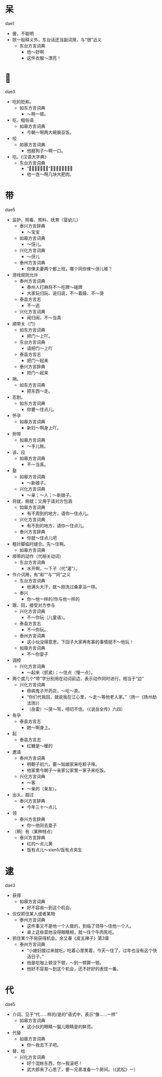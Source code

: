 # 呆
dae1
+ 傻，不聪明
+ 除一般释义外，东台话还当副词用，与“很”近义
  * 东台方言词典
    - 他～好啊
    - 这件衣服～漂亮！

# 𠯪
dae3
+ 吃的贬称。
  * 如东方言词典
    - ～啊一顿。
+ 吃，粗俗语
  * 如皋方言词典
    - 今朝～啊两大碗豌豆饭。
+ 咬
  * 如皋方言词典
    - 他捱狗子～啊一口。
+ 吃。《汉语大字典》
  * 东台方言词典
    - “𠯪，方言，吃。”一种急乎乎的吃相
    - 他一连～啊几块大肥肉。

# 带
dae5
+ 监护、照看、照料、抚育（婴幼儿）
  * 泰兴方言辞典
    - ～宝宝
  * 如皋方言词典
    - ～伢儿。
  * 兴化方言词典
    - ～伢儿
  * 泰州方言词典
    - 你倈夫妻两个都上班，哪个同你倈～伢儿㖸？
+ 游戏规则允许
  * 泰州方言词典
    - 泰州人打麻将不～吃牌～碰牌
    - 大家玩归玩、说归说，不～着躁、不～哭
  * 泰县方言志
    - 不～逃
  * 兴化方言词典
    - 闹归闹，不～当真
+ 顺带关（门）
  * 如东方言词典
    - 把门～上吖。
  * 东台方言词典
    - 请把门～上吖
  * 泰县方言志
    - 把门～起来
  * 泰兴方言辞典
    - 把门～起来
+ 捎。
  * 如东方言词典
    - 把东西～走。
+ 忍耐。
  * 如东方言词典
    - 你要～住点儿。
+ 怀孕
  * 如皋方言词典
    - 新妇～啊身上吖。
+ 附带
  * 如皋方言词典
    - ～手儿账。
+ 该、应
  * 如皋方言词典
    - 不～当真。
+ 娶
  * 如皋方言词典
    - ～新娘子。
  * 兴化方言词典
    - ～亲；～人；～新娘子。
+ 将就，俯就；又用于请对方包涵
  * 如皋方言词典
    - 有不周到的地方，请你～住点儿。
  * 兴化方言词典
    - 有不到的地方，请你～住点儿。
  * 泰兴方言辞典
    - 你就～住点儿吧
+ 粗针脚临时缝合。先～住啊。
  * 如皋方言词典
+ 顺带的动作（代相关动词）
  * 东台方言词典
    - 水开啊，～下子（代“灌”）。
+ 作介词用，有“和”“与”“同”之义
  * 东台方言词典
    - 他满头大汗，就～刚洗过桑拿浴一样。
  * 泰兴
    - 你～他一样的/你与他一样的
+ 跟、同，接受对方参与
  * 兴化方言词典
    - 不～你玩（儿童语）。
  * 泰县方言志
    - 不～你玩。
  * 泰州方言词典
    - 这小伙没得意思，下回子大家再有甚的事情就不～他玩！
  * 如皋方言词典
    - 不～你耍子
+ 调控
  * 兴化方言词典
    - ～起来（抓紧）；～住点（慢一点）。
+ 两个或几个“带”字分别用在动词前边，表示动作同时进行，相当于“边”
  * 兴化方言词典
    - 痨病鬼子开药店，～吃～卖。
    - “你们代我回，就说我在江心里，～走～等他老人家。”（扬一《扬州劫法场》）
    - （岳雷）～哭～骂，唠叨不住。（《说岳全传》六四）
+ 有孕
  * 泰县方言志
    - 她～啊身上。
+ 起
  * 泰县方言志
    - 红糖是～暖的
+ 邀请
  * 泰州方言词典
    - 明朝子初六，要～姑娘家来吃粽子唻。
    - 他家里今朝子～亲家公家里一家子来吃饭。
  * 兴化方言词典
    - ～客
    - ～亲的（亲友）。
+ 出头，超过
  * 泰兴方言辞典
    - 今年三十～点儿
+ 领
  * 泰兴方言辞典
    - 你～他同去耍子
+ （稍）有（某种特点）
  * 泰兴方言辞典
    - 红的～点儿黄
    - 饭有点儿～xien5/饭有点夹生

# 逮
dae3
+ 获得
  * 如皋方言词典
    - 好不容易～到这个机会。
+ 仅仅抓住某人或者某物
  * 泰州方言词典
    - 这件事又不是他一个人做的，到临了领导～住他一个人。
    - 桌上这些菜他没得眼睛相，就～住个牛肉死吃。
+ 抓住某个不易获得机会。余又春《皮五辣子》第3章
  * 泰州方言词典
    - “小媳妇接过来就吃，吃着心里笑着，今天～住了，过年也没有这个快活日子。”
    - 他是吃咖上顿没下顿，～到一顿算一顿。
    - 他好不容易～到这个机会，还不好好的表现一番。

# 代
dae5
+ 介词。见于“代……样的/是的”语式中，表示“像……一样”
  * 如皋方言词典
    - 这小伙的眼睛～猫儿眼睛是的鲜亮。
+ 代替
  * 如皋方言词典
    - 你～我去下子吧。
+ 替、给
  * 兴化方言词典
    - 好个混帐东西，你～我滚吧！
    - 武大郎来了心思了，要～兄弟准备一个房间。（《武松》一）
